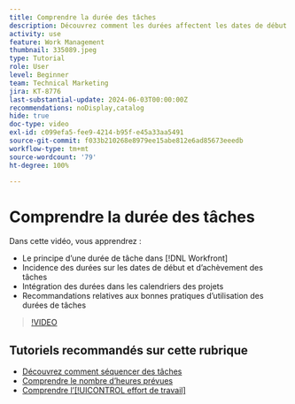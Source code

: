 ```yaml
---
title: Comprendre la durée des tâches
description: Découvrez comment les durées affectent les dates de début et d’achèvement des tâches, comment les durées s’intègrent dans les calendriers des projets et quelles sont les bonnes pratiques d’utilisation des durées de tâches.
activity: use
feature: Work Management
thumbnail: 335089.jpeg
type: Tutorial
role: User
level: Beginner
team: Technical Marketing
jira: KT-8776
last-substantial-update: 2024-06-03T00:00:00Z
recommendations: noDisplay,catalog
hide: true
doc-type: video
exl-id: c099efa5-fee9-4214-b95f-e45a33aa5491
source-git-commit: f033b210268e8979ee15abe812e6ad85673eeedb
workflow-type: tm+mt
source-wordcount: '79'
ht-degree: 100%

---
```


# Comprendre la durée des tâches

Dans cette vidéo, vous apprendrez :

* Le principe d’une durée de tâche dans [!DNL Workfront]
* Incidence des durées sur les dates de début et d’achèvement des tâches
* Intégration des durées dans les calendriers des projets
* Recommandations relatives aux bonnes pratiques d’utilisation des durées de tâches

>[!VIDEO](https://video.tv.adobe.com/v/335089/?quality=12&learn=on)

## Tutoriels recommandés sur cette rubrique

* [Découvrez comment séquencer des tâches](/help/manage-work/tasks/learn-to-sequence-tasks.md)
* [Comprendre le nombre d’heures prévues](/help/manage-work/tasks/understand-planned-hours.md)
* [Comprendre l’[!UICONTROL effort de travail]](/help/manage-work/tasks/understand-work-effort.md)
